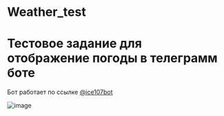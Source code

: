 # Weather_test
<h1>Тестовое задание для отображение погоды в телеграмм боте</h1>


Бот работает по ссылке [@ice107bot
](https://t.me/ice107bot)

![image](https://github.com/user-attachments/assets/e74080ce-9452-46f2-9aea-eccabc7ae303)

